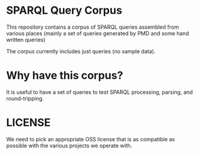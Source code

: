 # SPARQL Query Corpus

This repository contains a corpus of SPARQL queries assembled from various
places (mainly a set of queries generated by PMD and some hand written queries)

The corpus currently includes just queries (no sample data).

# Why have this corpus?

It is useful to have a set of queries to test SPARQL processing, parsing, and
round-tripping.

# LICENSE

We need to pick an appropriate OSS license that is as compatible as possible
with the various projects we operate with.
